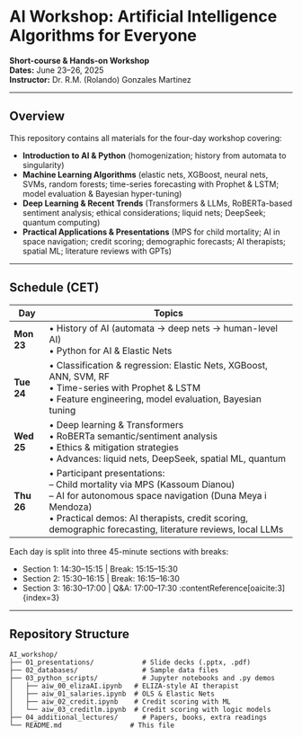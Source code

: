# AI Workshop: Artificial Intelligence Algorithms for Everyone

**Short-course & Hands-on Workshop**  <br> 
**Dates:** June 23–26, 2025 <br> 
**Instructor:** Dr. R.M. (Rolando) Gonzales Martinez<br> 

---

## Overview

This repository contains all materials for the four-day workshop covering:

- **Introduction to AI & Python** (homogenization; history from automata to singularity)  
- **Machine Learning Algorithms** (elastic nets, XGBoost, neural nets, SVMs, random forests; time-series forecasting with Prophet & LSTM; model evaluation & Bayesian hyper-tuning)  
- **Deep Learning & Recent Trends** (Transformers & LLMs, RoBERTa-based sentiment analysis; ethical considerations; liquid nets; DeepSeek; quantum computing)  
- **Practical Applications & Presentations** (MPS for child mortality; AI in space navigation; credit scoring; demographic forecasts; AI therapists; spatial ML; literature reviews with GPTs)

---

## Schedule (CET)

| Day       | Topics                                                                                                                   |
|-----------|--------------------------------------------------------------------------------------------------------------------------|
| **Mon 23**| • History of AI (automata → deep nets → human-level AI)  <br> • Python for AI & Elastic Nets                              |
| **Tue 24**| • Classification & regression: Elastic Nets, XGBoost, ANN, SVM, RF  <br> • Time-series with Prophet & LSTM  <br> • Feature engineering, model evaluation, Bayesian tuning |
| **Wed 25**| • Deep learning & Transformers  <br> • RoBERTa semantic/sentiment analysis  <br> • Ethics & mitigation strategies  <br> • Advances: liquid nets, DeepSeek, spatial ML, quantum |
| **Thu 26**| • Participant presentations: <br>   – Child mortality via MPS (Kassoum Dianou)  <br>   – AI for autonomous space navigation (Duna Meya i Mendoza) <br> • Practical demos: AI therapists, credit scoring, demographic forecasting, literature reviews, local LLMs |

Each day is split into three 45-minute sections with breaks:  
- Section 1: 14:30–15:15  | Break: 15:15–15:30  
- Section 2: 15:30–16:15  | Break: 16:15–16:30  
- Section 3: 16:30–17:00  | Q&A: 17:00–17:30 :contentReference[oaicite:3]{index=3}

---

## Repository Structure

```text
AI_workshop/
├── 01_presentations/            # Slide decks (.pptx, .pdf)
├── 02_databases/                # Sample data files
├── 03_python_scripts/           # Jupyter notebooks and .py demos
│   ├── aiw_00_elizaAI.ipynb   # ELIZA-style AI therapist
│   ├── aiw_01_salaries.ipynb  # OLS & Elastic Nets
│   ├── aiw_02_credit.ipynb    # Credit scoring with ML
│   └── aiw_03_creditlm.ipynb  # Credit scoring with logic models
├── 04_additional_lectures/      # Papers, books, extra readings
└── README.md                 # This file

